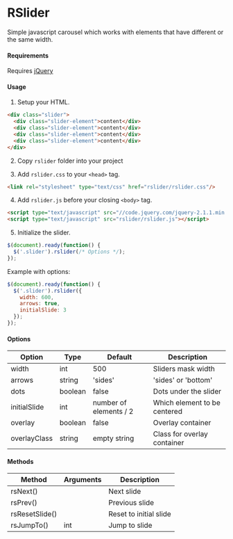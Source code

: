 RSlider
======

Simple javascript carousel which works with elements that have different or the same width.

#### Requirements

Requires [jQuery](http://jquery.com/)
 
 
#### Usage

1. Setup your HTML.

  ```html
  <div class="slider">
    <div class="slider-element">content</div>
    <div class="slider-element">content</div>
    <div class="slider-element">content</div>
    <div class="slider-element">content</div>
  </div>
  ```
2. Copy `rslider` folder into your project
 
3. Add `rslider.css` to your `<head>` tag.

  ```html
  <link rel="stylesheet" type="text/css" href="rslider/rslider.css"/>
  ```

4. Add `rslider.js` before your closing `<body>` tag.

  ```html
  <script type="text/javascript" src="//code.jquery.com/jquery-2.1.1.min.js"></script>
  <script type="text/javascript" src="rslider/rslider.js"></script>
  ```

5. Initialize the slider.

  ```javascript
  $(document).ready(function() {
    $('.slider').rslider(/* Options */);
  });
  ```
  Example with options:
  ```javascript
  $(document).ready(function() {
    $('.slider').rslider({
      width: 600,
      arrows: true,
      initialSlide: 3
    });
  });
  ```
 
#### Options
  Option | Type | Default | Description
  ------ | ---- | ------- | -----------
  width  | int  | 500     | Sliders mask width
  arrows  | string | 'sides' | 'sides' or 'bottom' 
  dots  | boolean | false | Dots under the slider 
  initialSlide | int | number of elements / 2 | Which element to be centered
  overlay | boolean | false | Overlay container
  overlayClass | string | empty string | Class for overlay container


#### Methods
 Method | Arguments | Description
 ------ | --------- | -----------
 rsNext() | | Next slide
 rsPrev() | | Previous slide
 rsResetSlide() | | Reset to initial slide
 rsJumpTo() | int | Jump to slide
 
 
 
 
 
